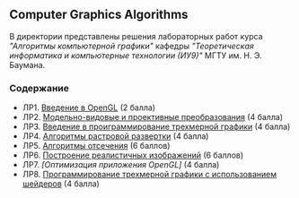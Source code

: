 ## Computer Graphics Algorithms
В директории представлены решения лабораторных работ курса _"Алгоритмы компьютерной графики"_ кафедры _"Теоретическая информатика и компьютерные технологии (ИУ9)"_ МГТУ им. Н. Э. Баумана.

### Содержание
* ЛР1. [Введение в OpenGL](./lab1) (2 балла)
* ЛР2. [Модельно-видовые и проективные преобразования](./lab2) (4 балла)
* ЛР3. [Введение в проиграммирование трехмерной графики](./lab3) (4 балла)
* ЛР4. [Алгоритмы растровой развертки](./lab4) (4 балла)
* ЛР5. [Алгоритмы отсечения](./lab5) (6 баллов)
* ЛР6. [Построение реалистичных изображений](./lab6) (6 баллов)
* ЛР7. _[Оптимизация приложения OpenGL]_ (4 балла)
* ЛР8. [Программирование трехмерной графики с использованием шейдеров](./lab8) (4 балла)
